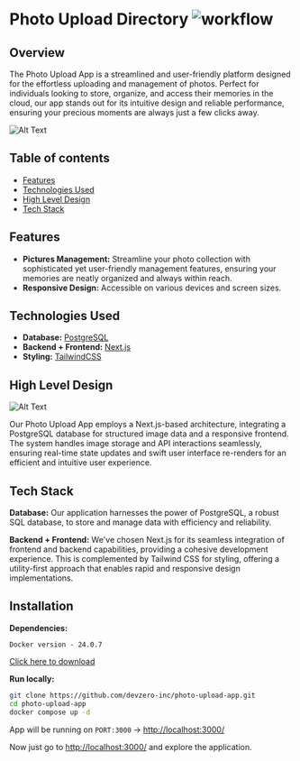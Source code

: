 # Photo Upload Directory ![ workflow](https://github.com/devzero-inc/photo-upload-app/actions/workflows/main.yml/badge.svg)

## Overview
The Photo Upload App is a streamlined and user-friendly platform designed for the effortless uploading and management of photos. Perfect for individuals looking to store, organize, and access their memories in the cloud, our app stands out for its intuitive design and reliable performance, ensuring your precious moments are always just a few clicks away.

![Alt Text](https://i.imgur.com/fYc1fAd.png)

## Table of contents
- [Features](#features)
- [Technologies Used](#technologies-used)
- [High Level Design](#high-level-design)
- [Tech Stack](#tech-stack)

## Features
- **Pictures Management:** Streamline your photo collection with sophisticated yet user-friendly management features, ensuring your memories are neatly organized and always within reach.
- **Responsive Design:** Accessible on various devices and screen sizes.


## Technologies Used   

- **Database:** [PostgreSQL](https://www.postgresql.org/)
- **Backend + Frontend:** [Next.js](https://nextjs.org/)
- **Styling:** [TailwindCSS](https://tailwindcss.com/)



## High Level Design

![Alt Text](https://i.imgur.com/q60nFCu.jpg)

Our Photo Upload App employs a Next.js-based architecture, integrating a PostgreSQL database for structured image data and a responsive frontend. The system handles image storage and API interactions seamlessly, ensuring real-time state updates and swift user interface re-renders for an efficient and intuitive user experience.

## Tech Stack

**Database:** Our application harnesses the power of PostgreSQL, a robust SQL database, to store and manage data with efficiency and reliability.

**Backend + Frontend:** We've chosen Next.js for its seamless integration of frontend and backend capabilities, providing a cohesive development experience. This is complemented by Tailwind CSS for styling, offering a utility-first approach that enables rapid and responsive design implementations.


## Installation

**Dependencies:**
```
Docker version - 24.0.7
```
[Click here to download](https://www.docker.com/)


**Run locally:**
```bash
git clone https://github.com/devzero-inc/photo-upload-app.git
cd photo-upload-app
docker compose up -d
```
App will be running on ```PORT:3000``` -> [http://localhost:3000/](http://localhost:3000/)

Now just go to [http://localhost:3000/](http://localhost:3000/) and explore the application.

